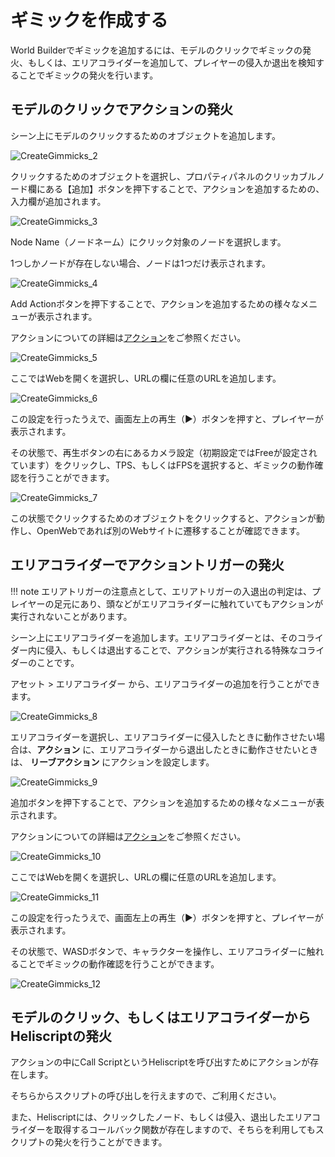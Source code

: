 # ギミックを作成する

World Builderでギミックを追加するには、モデルのクリックでギミックの発火、もしくは、エリアコライダーを追加して、プレイヤーの侵入か退出を検知することでギミックの発火を行います。

## モデルのクリックでアクションの発火

シーン上にモデルのクリックするためのオブジェクトを追加します。

![CreateGimmicks_2](img/CreateGimmicks_2.jpg)

クリックするためのオブジェクトを選択し、プロパティパネルのクリッカブルノード欄にある【追加】ボタンを押下することで、アクションを追加するための、入力欄が追加されます。

![CreateGimmicks_3](img/CreateGimmicks_3.jpg)

Node Name（ノードネーム）にクリック対象のノードを選択します。

1つしかノードが存在しない場合、ノードは1つだけ表示されます。

![CreateGimmicks_4](img/CreateGimmicks_4.jpg)

Add Actionボタンを押下することで、アクションを追加するための様々なメニューが表示されます。

アクションについての詳細は[アクション](../Actions/ActionsOverview.md)をご参照ください。

![CreateGimmicks_5](img/CreateGimmicks_5.jpg)

ここではWebを開くを選択し、URLの欄に任意のURLを追加します。

![CreateGimmicks_6](img/CreateGimmicks_6.jpg)

この設定を行ったうえで、画面左上の再生（▶）ボタンを押すと、プレイヤーが表示されます。

その状態で、再生ボタンの右にあるカメラ設定（初期設定ではFreeが設定されています）をクリックし、TPS、もしくはFPSを選択すると、ギミックの動作確認を行うことができます。

![CreateGimmicks_7](img/CreateGimmicks_7.jpg)

この状態でクリックするためのオブジェクトをクリックすると、アクションが動作し、OpenWebであれば別のWebサイトに遷移することが確認できます。

## エリアコライダーでアクショントリガーの発火

!!! note
    エリアトリガーの注意点として、エリアトリガーの入退出の判定は、プレイヤーの足元にあり、頭などがエリアコライダーに触れていてもアクションが実行されないことがあります。

シーン上にエリアコライダーを追加します。エリアコライダーとは、そのコライダー内に侵入、もしくは退出することで、アクションが実行される特殊なコライダーのことです。

アセット > エリアコライダー から、エリアコライダーの追加を行うことができます。

![CreateGimmicks_8](img/CreateGimmicks_8.jpg)

エリアコライダーを選択し、エリアコライダーに侵入したときに動作させたい場合は、**アクション** に、エリアコライダーから退出したときに動作させたいときは、 **リーブアクション** にアクションを設定します。

![CreateGimmicks_9](img/CreateGimmicks_9.jpg)

追加ボタンを押下することで、アクションを追加するための様々なメニューが表示されます。

アクションについての詳細は[アクション](../Actions/ActionsOverview.md)をご参照ください。

![CreateGimmicks_10](img/CreateGimmicks_10.jpg)

ここではWebを開くを選択し、URLの欄に任意のURLを追加します。

![CreateGimmicks_11](img/CreateGimmicks_11.jpg)

この設定を行ったうえで、画面左上の再生（▶）ボタンを押すと、プレイヤーが表示されます。

その状態で、WASDボタンで、キャラクターを操作し、エリアコライダーに触れることでギミックの動作確認を行うことができます。

![CreateGimmicks_12](img/CreateGimmicks_12.jpg)

## モデルのクリック、もしくはエリアコライダーからHeliscriptの発火

アクションの中にCall ScriptというHeliscriptを呼び出すためにアクションが存在します。

そちらからスクリプトの呼び出しを行えますので、ご利用ください。

また、Heliscriptには、クリックしたノード、もしくは侵入、退出したエリアコライダーを取得するコールバック関数が存在しますので、そちらを利用してもスクリプトの発火を行うことができます。
